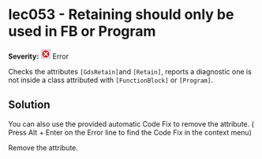 # Iec053 - Retaining should only be used in FB or Program

**Severity:** ![Error](../images/Error.png) Error

Checks the attributes `[GdsRetain]`and `[Retain]`, reports a diagnostic one is not inside a class attributed with `[FunctionBlock]` or `[Program]`.

## Solution

You can also use the provided automatic Code Fix to remove the attribute. ( Press Alt + Enter on the Error line to find the Code Fix in the context menu) 

Remove the attribute.